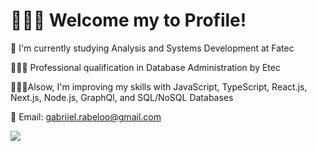 # 🙅🏽‍♂️ Welcome my to Profile!

👋 I'm currently studying Analysis and Systems Development at Fatec

👨🏾‍🎓 Professional qualification in Database Administration by Etec

👨🏾‍💻Alsow, I'm improving my skills with JavaScript, TypeScript, React.js, Next.js, Node.js, GraphQl, and SQL/NoSQL Databases

📧 Email: gabriiel.rabeloo@gmail.com

[<img src="https://img.icons8.com/clouds/100/4a90e2/linkedin.png"/>](https://www.linkedin.com/in/gabriel-rabelo-bb14401b8/)
